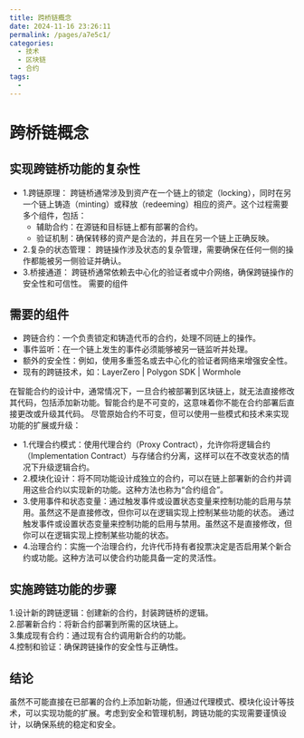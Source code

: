 ```yaml
---
title: 跨桥链概念
date: 2024-11-16 23:26:11
permalink: /pages/a7e5c1/
categories:
  - 技术
  - 区块链
  - 合约
tags:
  - 
---
```

# 跨桥链概念

## 实现跨链桥功能的复杂性
- 1.跨链原理： 跨链桥通常涉及到资产在一个链上的锁定（locking），同时在另一个链上铸造（minting）或释放（redeeming）相应的资产。这个过程需要多个组件，包括：
  - 辅助合约：在源链和目标链上都有部署的合约。
  - 验证机制：确保转移的资产是合法的，并且在另一个链上正确反映。
- 2.复杂的状态管理： 跨链操作涉及状态的复杂管理，需要确保在任何一侧的操作都能被另一侧验证并确认。
- 3.桥接通道： 跨链桥通常依赖去中心化的验证者或中介网络，确保跨链操作的安全性和可信性。
需要的组件

## 需要的组件
- 跨链合约：一个负责锁定和铸造代币的合约，处理不同链上的操作。
- 事件监听：在一个链上发生的事件必须能够被另一链监听并处理。
- 额外的安全性：例如，使用多重签名或去中心化的验证者网络来增强安全性。
- 现有的跨链技术，如：LayerZero  |  Polygon SDK  |  Wormhole

在智能合约的设计中，通常情况下，一旦合约被部署到区块链上，就无法直接修改其代码，包括添加新功能。智能合约是不可变的，这意味着你不能在合约部署后直接更改或升级其代码。
尽管原始合约不可变，但可以使用一些模式和技术来实现功能的扩展或升级：

- 1.代理合约模式：使用代理合约（Proxy Contract），允许你将逻辑合约（Implementation Contract）与存储合约分离，这样可以在不改变状态的情况下升级逻辑合约。
- 2.模块化设计：将不同功能设计成独立的合约，可以在链上部署新的合约并调用这些合约以实现新的功能。这种方法也称为“合约组合”。
- 3.使用事件和状态变量：通过触发事件或设置状态变量来控制功能的启用与禁用。虽然这不是直接修改，但你可以在逻辑实现上控制某些功能的状态。
通过触发事件或设置状态变量来控制功能的启用与禁用。虽然这不是直接修改，但你可以在逻辑实现上控制某些功能的状态。
- 4.治理合约：实施一个治理合约，允许代币持有者投票决定是否启用某个新合约或功能。这种方法可以使合约功能具备一定的灵活性。

## 实施跨链功能的步骤
1.设计新的跨链逻辑：创建新的合约，封装跨链桥的逻辑。\
2.部署新合约：将新合约部署到所需的区块链上。\
3.集成现有合约：通过现有合约调用新合约的功能。\
4.控制和验证：确保跨链操作的安全性与正确性。

## 结论
虽然不可能直接在已部署的合约上添加新功能，但通过代理模式、模块化设计等技术，可以实现功能的扩展。考虑到安全和管理机制，跨链功能的实现需要谨慎设计，以确保系统的稳定和安全。
